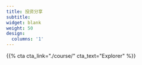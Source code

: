 ```yaml
---
title: 投资分享
subtitle:
widget: blank
weight: 50
design:
  columns: '1'
---
```


{{% cta cta_link="./course/" cta_text="Explorer" %}}
